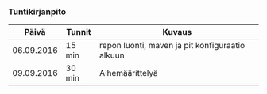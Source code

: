 ### Tuntikirjanpito
Päivä | Tunnit | Kuvaus
--------------- | ----- | ------
06.09.2016 | 15 min | repon luonti, maven ja pit konfiguraatio alkuun
09.09.2016 | 30 min | Aihemäärittelyä
